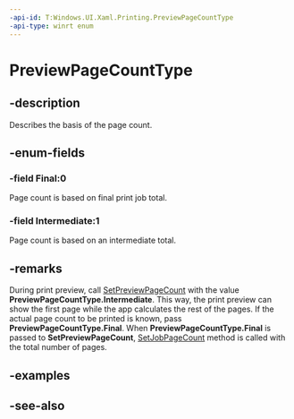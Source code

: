```yaml
---
-api-id: T:Windows.UI.Xaml.Printing.PreviewPageCountType
-api-type: winrt enum
---
```


<!-- Enumeration syntax
public enum Windows.UI.Xaml.Printing.PreviewPageCountType : int
-->

# PreviewPageCountType

## -description
Describes the basis of the page count.



## -enum-fields
### -field Final:0
Page count is based on final print job total.

### -field Intermediate:1
Page count is based on an intermediate total.


## -remarks
During print preview, call [SetPreviewPageCount](printdocument_setpreviewpagecount_804693784.md) with the value **PreviewPageCountType.Intermediate**. This way, the print preview can show the first page while the app calculates the rest of the pages. If the actual page count to be printed is known, pass **PreviewPageCountType.Final**. When **PreviewPageCountType.Final** is passed to **SetPreviewPageCount**, [SetJobPageCount](/previous-versions/jj553558(v=vs.85)) method is called with the total number of pages.

## -examples

## -see-also
